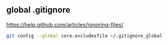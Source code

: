 ## global .gitignore
https://help.github.com/articles/ignoring-files/
```sh
git config --global core.excludesfile ~/.gitignore_global
```
